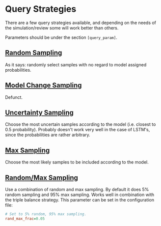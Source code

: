 # Query Strategies

There are a few query strategies available, and depending on the needs of the simulation/review some will work better than others. 

Parameters should be under the section `[query_param]`.

## [Random Sampling](random_sampling.py)

As it says: randomly select samples with no regard to model assigned probabilities.

## [Model Change Sampling](model_change_sampling.py)

Defunct.

## [Uncertainty Sampling](uncertainty_sampling.py)

Choose the most uncertain samples according to the model (i.e. closest to 0.5 probability). Probably doesn't work very well in the case of LSTM's, since the probabilities are rather arbitrary.


## [Max Sampling](max_sampling.py)

Choose the most likely samples to be included according to the model. 

## [Random/Max Sampling](rand_max_sampling.py)

Use a combination of random and max sampling. By default it does 5% random sampling and 95% max sampling. Works well in combination with the triple balance strategy. This parameter can be set in the configuration file:

```ini
# Set to 5% random, 95% max sampling.
rand_max_frac=0.05
```